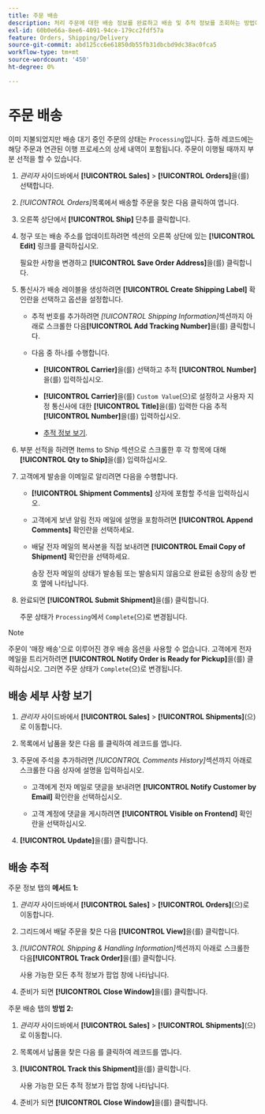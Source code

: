 ```yaml
---
title: 주문 배송
description: 처리 주문에 대한 배송 정보를 완료하고 배송 및 추적 정보를 조회하는 방법에 대해 알아봅니다.
exl-id: 60b0e66a-8ee6-4091-94ce-179cc2fdf57a
feature: Orders, Shipping/Delivery
source-git-commit: abd125cc6e61850db55fb31dbcbd9dc38ac0fca5
workflow-type: tm+mt
source-wordcount: '450'
ht-degree: 0%

---
```


# 주문 배송

이미 지불되었지만 배송 대기 중인 주문의 상태는 `Processing`입니다. 출하 레코드에는 해당 주문과 연관된 이행 프로세스의 상세 내역이 포함됩니다. 주문이 이행될 때까지 부분 선적을 할 수 있습니다.

1. _관리자_ 사이드바에서 **[!UICONTROL Sales]** > **[!UICONTROL Orders]**&#x200B;을(를) 선택합니다.

1. _[!UICONTROL Orders]_&#x200B;목록에서 배송할 주문을 찾은 다음 클릭하여 엽니다.

1. 오른쪽 상단에서 **[!UICONTROL Ship]** 단추를 클릭합니다.

1. 청구 또는 배송 주소를 업데이트하려면 섹션의 오른쪽 상단에 있는 **[!UICONTROL Edit]** 링크를 클릭하십시오.

   필요한 사항을 변경하고 **[!UICONTROL Save Order Address]**&#x200B;을(를) 클릭합니다.

1. 통신사가 배송 레이블을 생성하려면 **[!UICONTROL Create Shipping Label]** 확인란을 선택하고 옵션을 설정합니다.

   - 추적 번호를 추가하려면 _[!UICONTROL Shipping Information]_&#x200B;섹션까지 아래로 스크롤한 다음&#x200B;**[!UICONTROL Add Tracking Number]**&#x200B;을(를) 클릭합니다.

   - 다음 중 하나를 수행합니다.

      - **[!UICONTROL Carrier]**&#x200B;을(를) 선택하고 추적 **[!UICONTROL Number]**&#x200B;을(를) 입력하십시오.

      - **[!UICONTROL Carrier]**&#x200B;을(를) `Custom Value`(으)로 설정하고 사용자 지정 통신사에 대한 **[!UICONTROL Title]**&#x200B;을(를) 입력한 다음 추적 **[!UICONTROL Number]**&#x200B;을(를) 입력하십시오.

      - [추적 정보 보기](#track-the-shipment).

1. 부분 선적을 하려면 Items to Ship 섹션으로 스크롤한 후 각 항목에 대해 **[!UICONTROL Qty to Ship]**&#x200B;을(를) 입력하십시오.

1. 고객에게 발송을 이메일로 알리려면 다음을 수행합니다.

   - **[!UICONTROL Shipment Comments]** 상자에 포함할 주석을 입력하십시오.

   - 고객에게 보낸 알림 전자 메일에 설명을 포함하려면 **[!UICONTROL Append Comments]** 확인란을 선택하세요.

   - 배달 전자 메일의 복사본을 직접 보내려면 **[!UICONTROL Email Copy of Shipment]** 확인란을 선택하세요.

     송장 전자 메일의 상태가 발송됨 또는 발송되지 않음으로 완료된 송장의 송장 번호 옆에 나타납니다.

1. 완료되면 **[!UICONTROL Submit Shipment]**&#x200B;을(를) 클릭합니다.

   주문 상태가 `Processing`에서 `Complete`(으)로 변경됩니다.

>[!NOTE]
>
>주문이 &#39;매장 배송&#39;으로 이루어진 경우 배송 옵션을 사용할 수 없습니다. 고객에게 전자 메일을 트리거하려면 **[!UICONTROL Notify Order is Ready for Pickup]**&#x200B;을(를) 클릭하십시오. 그러면 주문 상태가 `Complete`(으)로 변경됩니다.

## 배송 세부 사항 보기

1. _관리자_ 사이드바에서 **[!UICONTROL Sales]** > **[!UICONTROL Shipments]**(으)로 이동합니다.

1. 목록에서 납품을 찾은 다음 를 클릭하여 레코드를 엽니다.

1. 주문에 주석을 추가하려면 _[!UICONTROL Comments History]_&#x200B;섹션까지 아래로 스크롤한 다음 상자에 설명을 입력하십시오.

   - 고객에게 전자 메일로 댓글을 보내려면 **[!UICONTROL Notify Customer by Email]** 확인란을 선택하십시오.

   - 고객 계정에 댓글을 게시하려면 **[!UICONTROL Visible on Frontend]** 확인란을 선택하십시오.

1. **[!UICONTROL Update]**&#x200B;을(를) 클릭합니다.

## 배송 추적

주문 정보 탭의 **메서드 1:**

1. _관리자_ 사이드바에서 **[!UICONTROL Sales]** > **[!UICONTROL Orders]**(으)로 이동합니다.

1. 그리드에서 배달 주문을 찾은 다음 **[!UICONTROL View]**&#x200B;을(를) 클릭합니다.

1. _[!UICONTROL Shipping & Handling Information]_&#x200B;섹션까지 아래로 스크롤한 다음&#x200B;**[!UICONTROL Track Order]**&#x200B;을(를) 클릭합니다.

   사용 가능한 모든 추적 정보가 팝업 창에 나타납니다.

1. 준비가 되면 **[!UICONTROL Close Window]**&#x200B;을(를) 클릭합니다.

주문 배송 탭의 **방법 2:**

1. _관리자_ 사이드바에서 **[!UICONTROL Sales]** > **[!UICONTROL Shipments]**(으)로 이동합니다.

1. 목록에서 납품을 찾은 다음 를 클릭하여 레코드를 엽니다.

1. **[!UICONTROL Track this Shipment]**&#x200B;을(를) 클릭합니다.

   사용 가능한 모든 추적 정보가 팝업 창에 나타납니다.

1. 준비가 되면 **[!UICONTROL Close Window]**&#x200B;을(를) 클릭합니다.
